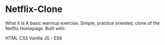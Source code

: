 # Netflix-Clone
What it is
A basic warmup exercise. Simple, practice oriented, clone of the Netflix Homepage. Built with:

HTML
CSS
Vanilla JS - ES6
